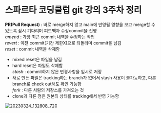 스파르타 코딩클럽 git 강의 3주차 정리
======
**PR(Pull Request)** : 바로 merge하지 않고 main에 반영될 영향을 보고 merge할 수 있도록 잠시 기다리며 피드백과 수정commit을 진행   
*amend* : 가장 최근 commit 내역을 수정하는 작업   
*revert* : 이전 commit(기간 제한X)으로 되돌리며  commit을 남김   
*reset* : commit 내역을 삭제함   
* mixed reset은 파일을 남김   
* hard reset은 파일도 삭제함   
*stash* : commit하지 않은 변경사항을 임시로 저장   
* 새로 만든 파일은 tracking하는 branch가 없어서 stash 사용이 불가능하고, 다른 branch로 check out해도 확인 가능함   
*fork* : 다른 사람의 저장소를 가져오는 것   
* clone과 다른 점은 원본의 상태를 tracking해서 반영 가능함   

![20230324_132808_720](https://user-images.githubusercontent.com/108051577/227431252-52c1e02b-192d-4043-85b9-e4d9459ff8f5.jpg)

